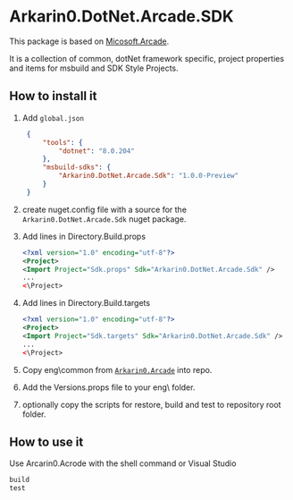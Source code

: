 # Arkarin0.DotNet.Arcade.SDK

This package is based on [Micosoft.Arcade](https://github.com/dotnet/arcade).

It is a collection of common, dotNet framework specific, project properties and items for msbuild and SDK Style Projects.

## How to install it

1) Add `global.json`

   ```json
    {
        "tools": {
            "dotnet": "8.0.204"
        },
        "msbuild-sdks": {
            "Arkarin0.DotNet.Arcade.Sdk": "1.0.0-Preview"
        }
    }
   ```

2) create nuget.config file with a source for the `Arkarin0.DotNet.Arcade.Sdk` nuget package.
3) Add lines in Directory.Build.props

    ```xml
    <?xml version="1.0" encoding="utf-8"?>
    <Project>
    <Import Project="Sdk.props" Sdk="Arkarin0.DotNet.Arcade.Sdk" />
    ...
    <\Project>
    ```

4) Add lines in Directory.Build.targets

    ```xml
    <?xml version="1.0" encoding="utf-8"?>
    <Project>
    <Import Project="Sdk.targets" Sdk="Arkarin0.DotNet.Arcade.Sdk" />
    ...
    <\Project>
    ```

5) Copy eng\common from [`Arkarin0.Arcade`](https://github.com/Arkarin0/Arcade) into repo.
6) Add the Versions.props file to your eng\ folder.
7) optionally copy the scripts for restore, build and test to repository root folder.

## How to use it

Use Arcarin0.Acrode with the shell command or Visual Studio

```cmd
build
test
```
